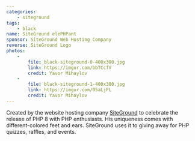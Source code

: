 ```yaml
---
categories:
    - siteground
tags:
    - black
name: SiteGround elePHPant
sponsor: SiteGround Web Hosting Company
reverse: SiteGround Logo
photos:
    -
        file: black-siteground-0-400x300.jpg
        link: https://imgur.com/bbTCcfV
        credit: Yavor Mihaylov
    -
        file: black-siteground-1-400x300.jpg
        link: https://imgur.com/05aLjFL
        credit: Yavor Mihaylov
---
```

Created by the website hosting company [SiteGround](https://www.siteground.com) to celebrate the release of PHP 8 with PHP enthusiasts. His uniqueness comes with different-colored feet and ears. SiteGround uses it to giving away for PHP quizzes, raffles, and events.
